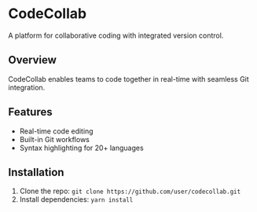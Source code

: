# CodeCollab
A platform for collaborative coding with integrated version control.
## Overview
CodeCollab enables teams to code together in real-time with seamless Git integration.
## Features
- Real-time code editing
- Built-in Git workflows
- Syntax highlighting for 20+ languages
## Installation
1. Clone the repo: `git clone https://github.com/user/codecollab.git`
2. Install dependencies: `yarn install`
